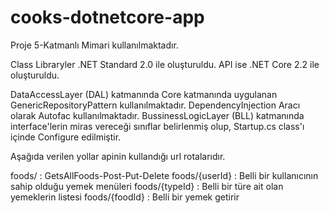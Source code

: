 # cooks-dotnetcore-app

Proje 5-Katmanlı Mimari kullanılmaktadır.

Class Libraryler .NET Standard 2.0 ile oluşturuldu.
API ise .NET Core 2.2 ile oluşturuldu.

DataAccessLayer (DAL) katmanında Core katmanında uygulanan GenericRepositoryPattern kullanılmaktadır.
DependencyInjection Aracı olarak Autofac kullanılmaktadır. BussinessLogicLayer (BLL) katmanında interface'lerin miras vereceği sınıflar belirlenmiş olup,
Startup.cs class'ı içinde Configure edilmiştir.

Aşağıda verilen yollar apinin kullandığı url rotalarıdır.

foods/ : GetsAllFoods-Post-Put-Delete
foods/{userId} : Belli bir kullanıcının sahip olduğu yemek menüleri
foods/{typeId} : Belli bir türe ait olan yemeklerin listesi
foods/{foodId} : Belli bir yemek getirir
